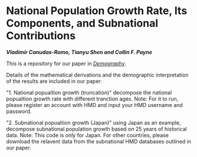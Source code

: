 # National Population Growth Rate, Its Components, and Subnational Contributions
***Vladimir Canudas-Romo, Tianyu Shen and Collin F. Payne***

This is a repository for our paper in [*Demography*](https://read.dukeupress.edu/demography/advance-publication).

Details of the mathematical derivations and the demographic interpretation of the results are included in our paper.

"1. National popualtion growth (truncation)" decompose the national popualtion growth rate with different tranction ages.
Note: For it to run, please register an account with HMD and input your HMD username and password.

"2. Subnational popualtion growth (Japan)" using Japan as an example, decompose subnational population growth based on 25 years of historical data.
Note: This code is only for Japan. For other countries, please download the relavent data from the subnational HMD databases outlined in our paper. 

